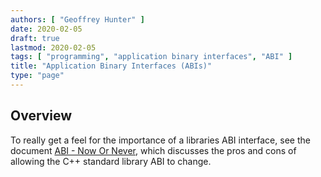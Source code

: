 ```yaml
---
authors: [ "Geoffrey Hunter" ]
date: 2020-02-05
draft: true
lastmod: 2020-02-05
tags: [ "programming", "application binary interfaces", "ABI" ]
title: "Application Binary Interfaces (ABIs)"
type: "page"
---
```


## Overview

To really get a feel for the importance of a libraries ABI interface, see the document [ABI - Now Or Never](http://www.open-std.org/jtc1/sc22/wg21/docs/papers/2020/p1863r1.pdf), which discusses the pros and cons of allowing the C++ standard library ABI to change.